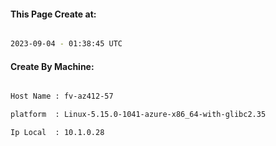 
   
#### This Page Create at:

```bash

2023-09-04 - 01:38:45 UTC

```

#### Create By Machine:

```bash

Host Name : fv-az412-57

platform  : Linux-5.15.0-1041-azure-x86_64-with-glibc2.35

Ip Local  : 10.1.0.28

```

